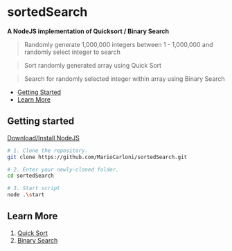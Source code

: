# sortedSearch

**A NodeJS implementation of Quicksort / Binary Search**

> Randomly generate 1,000,000 integers between 1 - 1,000,000 and randomly select integer to search

> Sort randomly generated array using Quick Sort

> Search for randomly selected integer within array using Binary Search

- [Getting Started](#getting-started)
- [Learn More](#learn-more)

## Getting started

[Download/Install NodeJS](https://nodejs.org/en/download/)

```bash
# 1. Clone the repository.
git clone https://github.com/MarioCarloni/sortedSearch.git

# 2. Enter your newly-cloned folder.
cd sortedSearch

# 3. Start script
node .\start
```

## Learn More

1.  [Quick Sort](https://en.wikipedia.org/wiki/Quicksort)
1.  [Binary Search](https://en.wikipedia.org/wiki/Binary_search_algorithm)
